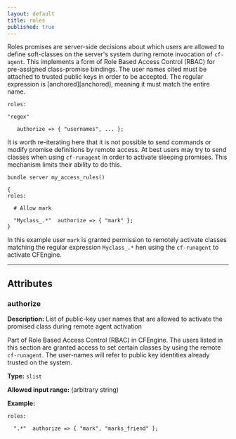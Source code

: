 ```yaml
---
layout: default
title: roles
published: true
---
```


Roles promises are server-side decisions about which users are allowed
to define soft-classes on the server's system during remote invocation
of `cf-agent`. This implements a form of Role Based Access Control
(RBAC) for pre-assigned class-promise bindings. The user names cited
must be attached to trusted public keys in order to be accepted. The
regular expression is [anchored][anchored], meaning it must match the entire name.

```cf3
roles:

"regex"

   authorize => { "usernames", ... };
```

It is worth re-iterating here that it is not possible to send commands or modify promise definitions by remote access. At best users may try to
send classes when using `cf-runagent` in order to activate sleeping
promises. This mechanism limits their ability to do this.

```cf3
bundle server my_access_rules()

{
roles:

  # Allow mark

  "Myclass_.*"  authorize => { "mark" };
}
```

In this example user `mark` is granted permission to remotely activate
classes matching the regular expression `Myclass_.*` hen using the
`cf-runagent` to activate CFEngine.

****

## Attributes ##

### authorize

**Description:** List of public-key user names that are allowed to activate
the promised class during remote agent activation

Part of Role Based Access Control (RBAC) in CFEngine. The users listed
in this section are granted access to set certain classes by using the
remote `cf-runagent`. The user-names will refer to public key identities
already trusted on the system.

**Type:** `slist`

**Allowed input range:** (arbitrary string)

**Example:**

```cf3
roles:

  ".*"  authorize => { "mark", "marks_friend" };
```
